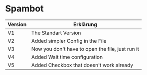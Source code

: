 # Spambot
Version | Erklärung
-|-
V1 | The Standart Version 
V2 | Added simpler Config in the File 
V3 | Now you don't have to open the file, just run it
V4 | Added Wait time configuration
V5 | Added Checkbox that doesn't work already

